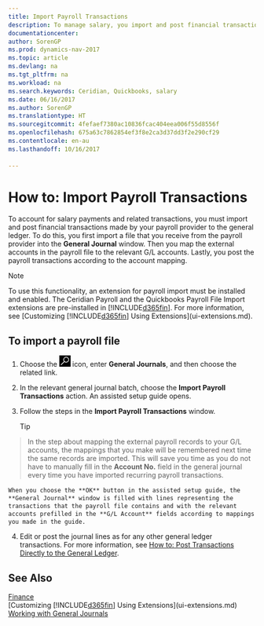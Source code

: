 ```yaml
---
title: Import Payroll Transactions
description: To manage salary, you import and post financial transactions from your payroll provider to the general ledger, using a payroll extension such as Ceridian or Quickbooks.
documentationcenter: 
author: SorenGP
ms.prod: dynamics-nav-2017
ms.topic: article
ms.devlang: na
ms.tgt_pltfrm: na
ms.workload: na
ms.search.keywords: Ceridian, Quickbooks, salary
ms.date: 06/16/2017
ms.author: SorenGP
ms.translationtype: HT
ms.sourcegitcommit: 4fefaef7380ac10836fcac404eea006f55d8556f
ms.openlocfilehash: 675a63c7862854ef3f8e2ca3d37dd3f2e290cf29
ms.contentlocale: en-au
ms.lasthandoff: 10/16/2017

---
```

# <a name="how-to-import-payroll-transactions"></a>How to: Import Payroll Transactions 
To account for salary payments and related transactions, you must import and post financial transactions made by your payroll provider to the general ledger. To do this, you first import a file that you receive from the payroll provider into the **General Journal** window. Then you map the external accounts in the payroll file to the relevant G/L accounts. Lastly, you post the payroll transactions according to the account mapping.

> [!NOTE]  
>   To use this functionality, an extension for payroll import must be installed and enabled. The Ceridian Payroll and the Quickbooks Payroll File Import extensions are pre-installed in [!INCLUDE[d365fin](includes/d365fin_md.md)]. For more information, see [Customizing [!INCLUDE[d365fin](includes/d365fin_md.md)] Using Extensions](ui-extensions.md).

## <a name="to-import-a-payroll-file"></a>To import a payroll file
1. Choose the ![Search for Page or Report](media/ui-search/search_small.png "Search for Page or Report icon") icon, enter **General Journals**, and then choose the related link.
2. In the relevant general journal batch, choose the **Import Payroll Transactions** action. An assisted setup guide opens.
3. Follow the steps in the **Import Payroll Transactions** window.

    > [!TIP]  
>   In the step about mapping the external payroll records to your G/L accounts, the mappings that you make will be remembered next time the same records are imported. This will save you time as you do not have to manually fill in the **Account No.** field in the general journal every time you have imported recurring payroll transactions.   

    When you choose the **OK** button in the assisted setup guide, the **General Journal** window is filled with lines representing the transactions that the payroll file contains and with the relevant accounts prefilled in the **G/L Account** fields according to mappings you made in the guide.
4. Edit or post the journal lines as for any other general ledger transactions. For more information, see [How to: Post Transactions Directly to the General Ledger](finance-how-post-transactions-directly.md).   

## <a name="see-also"></a>See Also
[Finance](finance.md)  
[Customizing [!INCLUDE[d365fin](includes/d365fin_md.md)] Using Extensions](ui-extensions.md)  
[Working with General Journals](ui-work-general-journals.md)  

